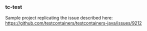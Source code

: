 ### tc-test


Sample project replicating the issue described here: https://github.com/testcontainers/testcontainers-java/issues/9212
